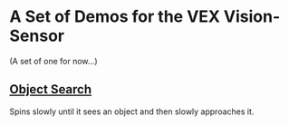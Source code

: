 # A Set of Demos for the VEX Vision-Sensor
 
(A set of one for now...)

## [Object Search](Object%20Search)

Spins slowly until it sees an object and then slowly approaches it.
